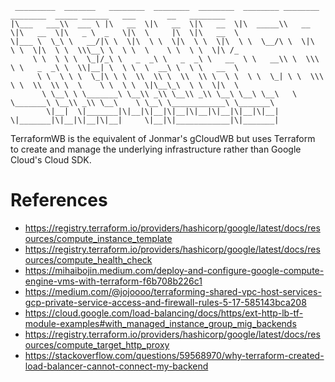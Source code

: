 ```Text
 _________  _______   ________  ________  ________  ________ ________  ________  _____ ______   ___       __   ________     
|\___   ___\\  ___ \ |\   __  \|\   __  \|\   __  \|\  _____\\   __  \|\   __  \|\   _ \  _   \|\  \     |\  \|\   __  \    
\|___ \  \_\ \   __/|\ \  \|\  \ \  \|\  \ \  \|\  \ \  \__/\ \  \|\  \ \  \|\  \ \  \\\__\ \  \ \  \    \ \  \ \  \|\ /_   
     \ \  \ \ \  \_|/_\ \   _  _\ \   _  _\ \   __  \ \   __\\ \  \\\  \ \   _  _\ \  \\|__| \  \ \  \  __\ \  \ \   __  \  
      \ \  \ \ \  \_|\ \ \  \\  \\ \  \\  \\ \  \ \  \ \  \_| \ \  \\\  \ \  \\  \\ \  \    \ \  \ \  \|\__\_\  \ \  \|\  \ 
       \ \__\ \ \_______\ \__\\ _\\ \__\\ _\\ \__\ \__\ \__\   \ \_______\ \__\\ _\\ \__\    \ \__\ \____________\ \_______\
        \|__|  \|_______|\|__|\|__|\|__|\|__|\|__|\|__|\|__|    \|_______|\|__|\|__|\|__|     \|__|\|____________|\|_______|
```

TerraformWB is the equivalent of Jonmar's gCloudWB but uses Terraform to create and manage the underlying infrastructure rather than Google Cloud's Cloud SDK.


# References

* https://registry.terraform.io/providers/hashicorp/google/latest/docs/resources/compute_instance_template
* https://registry.terraform.io/providers/hashicorp/google/latest/docs/resources/compute_health_check
* https://mihaibojin.medium.com/deploy-and-configure-google-compute-engine-vms-with-terraform-f6b708b226c1
* https://medium.com/@jojoooo/terraforming-shared-vpc-host-services-gcp-private-service-access-and-firewall-rules-5-17-585143bca208
* https://cloud.google.com/load-balancing/docs/https/ext-http-lb-tf-module-examples#with_managed_instance_group_mig_backends
* https://registry.terraform.io/providers/hashicorp/google/latest/docs/resources/compute_target_http_proxy
* https://stackoverflow.com/questions/59568970/why-terraform-created-load-balancer-cannot-connect-my-backend

